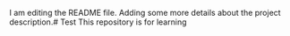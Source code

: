 I am editing the README file. Adding some more details about the project description.# Test
This repository is for learning
